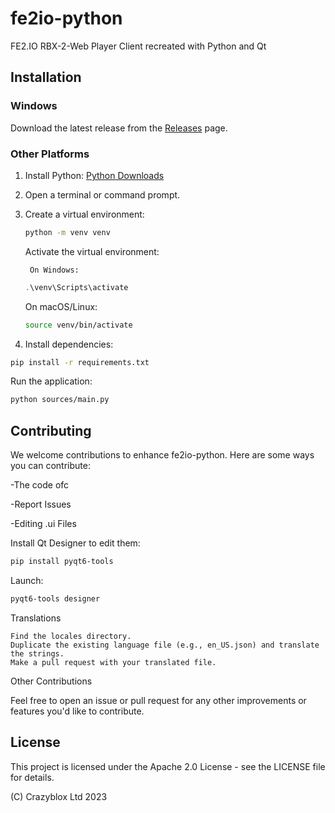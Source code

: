 # fe2io-python
 FE2.IO RBX-2-Web Player Client recreated with Python and Qt

## Installation

### Windows

Download the latest release from the [Releases]() page.

### Other Platforms

1. Install Python: [Python Downloads](https://www.python.org/downloads/)
2. Open a terminal or command prompt.
3. Create a virtual environment:

    ```bash
    python -m venv venv
    ```
    Activate the virtual environment:

        On Windows:

    ```ps1
    .\venv\Scripts\activate
    ```
    On macOS/Linux:

    ```bash
    source venv/bin/activate
    ```
        
        

4. Install dependencies:

```bash
pip install -r requirements.txt
```
Run the application:

```bash
python sources/main.py
```


## Contributing

We welcome contributions to enhance fe2io-python. Here are some ways you can contribute:

-The code ofc

-Report Issues

-Editing .ui Files

Install Qt Designer to edit them: 
```bash
pip install pyqt6-tools
```
Launch:
```bash
pyqt6-tools designer
```


Translations

    Find the locales directory.
    Duplicate the existing language file (e.g., en_US.json) and translate the strings.
    Make a pull request with your translated file.

Other Contributions

Feel free to open an issue or pull request for any other improvements or features you'd like to contribute.

## License

This project is licensed under the Apache 2.0 License - see the LICENSE file for details.

(C) Crazyblox Ltd 2023

